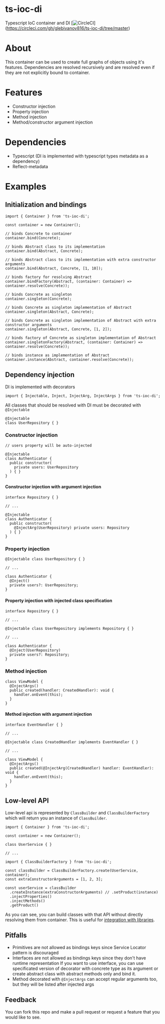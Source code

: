 # ts-ioc-di
Typescript IoC container and DI
[![CircleCI](https://circleci.com/gh/glebivanov816/ts-ioc-di/tree/master.svg?style=svg)]
(https://circleci.com/gh/glebivanov816/ts-ioc-di/tree/master)

# About
This container can be used to create full graphs of objects using it's features.
Dependencies are resolved recursively and are resolved even if they are not explicitly bound to container.

# Features
- Constructor injection
- Property injection
- Method injection
- Method/constructor argument injection

# Dependencies
- Typescript (DI is implemented with typescript types metadata as a dependency)
- Reflect-metadata

# Examples
## Initialization and bindings
```
import { Container } from 'ts-ioc-di';

const container = new Container();

// binds Concrete to container
container.bind(Concrete);

// binds Abstract class to its implementation
container.bind(Abstract, Concrete);

// binds Abstract class to its implementation with extra constructor arguments
container.bind(Abstract, Concrete, [1, 10]);

// binds factory for resolving Abstract
container.bindFactory(Abstract, (container: Container) => container.resolve(Concrete));

// binds Concrete as singleton
container.singleton(Concrete);

// binds Concrete as singleton implementation of Abstract
container.singleton(Abstract, Concrete);

// binds Concrete as singleton implementation of Abstract with extra constructor arguments
container.singleton(Abstract, Concrete, [1, 2]);

// binds factory of Concrete as singleton implementation of Abstract
container.singletonFactory(Abstract, (container: Container) => container.resolve(Concrete));

// binds instance as implementation of Abstract
container.instance(Abstract, container.resolve(Concrete));
```

## Dependency injection
DI is implemented with decorators
```
import { Injectable, Inject, InjectArg, InjectArgs } from 'ts-ioc-di';
```
All classes that should be resolved with DI must be decorated with `@Injectable`
```
@Injectable
class UserRepository { }
```
### Constructor injection
```
// users property will be auto-injected

@Injectable
class Authenticator {
  public constructor(
    private users: UserRepository
  ) { }
}
```
#### Constructor injection with argument injection
```
interface Repository { }

// ...

@Injectable
class Authenticator {
  public constructor(
    @InjectArg(UserRepository) private users: Repository
  ) { }
}
```

### Property injection
```
@Injectable class UserRepository { }

// ...

class Authenticator {
  @Inject()
  private users?: UserRepository;
}
```
#### Property injection with injected class specification

```
interface Repository { }

// ...

@Injectable class UserRepository implements Repository { }

// ...

class Authenticator {
  @Inject(UserRepository)
  private users?: Repository;
}
```

### Method injection
```
class ViewModel {
  @InjectArgs()
  public created(handler: CreatedHandler): void {
    handler.onEvent(this);
  }
}
```
#### Method injection with argument injection
```
interface EventHandler { }

// ...

@Injectable class CreatedHandler implements EventHandler { }

// ...

class ViewModel {
  @InjectArgs()
  public created(@InjectArg(CreatedHandler) handler: EventHandler): void {
    handler.onEvent(this);
  }
}
```

## Low-level API
Low-level api is represented by `ClassBuilder` and `ClassBuilderFactory` which will return you an instance of `ClassBuilder`.

```
import { Container } from 'ts-ioc-di';

const container = new Container();

class UserService { }

// ...

import { ClassBuilderFactory } from 'ts-ioc-di';

const classBuilder = ClassBuilderFactory.create(UserService, container);
const extraConstructorArguments = [1, 2, 3];

const userService = classBuilder
  .createInstance(extraConstructorArguments) // .setProduct(instance)
  .injectProperties()
  .injectMethods()
  .getProduct()

```
As you can see, you can build classes with that API without directly resolving them from container.
This is useful for [integration with libraries](https://github.com/glebivanov816/vue-ts-ioc).

## Pitfalls
- Primitives are not allowed as bindings keys since Service Locator pattern is discouraged
- Interfaces are not allowed as bindings keys since they don't have runtime representation
If you want to use interface, you can use specificated version of decorator with concrete type as its argument or create abstract class with abstract methods only and bind it.
- Method decorated with `@InjectArgs` can accept regular arguments too, but they will be listed after injected args

## Feedback
You can fork this repo and make a pull request or request a feature that you would like to see.
